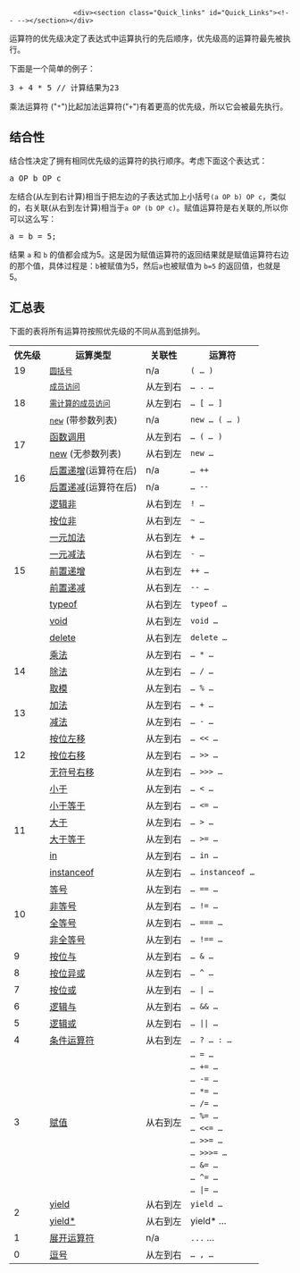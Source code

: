 
                
                  
                    <div><section class="Quick_links" id="Quick_Links"><!-- --></section></div>

<p><span class="st">&#x8FD0;&#x7B97;&#x7B26;&#x7684;&#x4F18;&#x5148;&#x7EA7;&#x51B3;&#x5B9A;&#x4E86;&#x8868;&#x8FBE;&#x5F0F;&#x4E2D;&#x8FD0;&#x7B97;&#x6267;&#x884C;&#x7684;&#x5148;&#x540E;&#x987A;&#x5E8F;</span>&#xFF0C;&#x4F18;&#x5148;&#x7EA7;&#x9AD8;&#x7684;&#x8FD0;&#x7B97;&#x7B26;&#x6700;&#x5148;&#x88AB;&#x6267;&#x884C;&#x3002;</p>

<p>&#x4E0B;&#x9762;&#x662F;&#x4E00;&#x4E2A;&#x7B80;&#x5355;&#x7684;&#x4F8B;&#x5B50;&#xFF1A;</p>

<pre>3 + 4 * 5 // &#x8BA1;&#x7B97;&#x7ED3;&#x679C;&#x4E3A;23	 
</pre>

<p>&#x4E58;&#x6CD5;&#x8FD0;&#x7B97;&#x7B26; (&quot;<code>*</code>&quot;)&#x6BD4;&#x8D77;&#x52A0;&#x6CD5;&#x8FD0;&#x7B97;&#x7B26;(&quot;<code>+</code>&quot;)&#x6709;&#x7740;&#x66F4;&#x9AD8;&#x7684;&#x4F18;&#x5148;&#x7EA7;&#xFF0C;&#x6240;&#x4EE5;&#x5B83;&#x4F1A;&#x88AB;&#x6700;&#x5148;&#x6267;&#x884C;&#x3002;</p>

<h2 name="Associativity" id="Associativity">&#x7ED3;&#x5408;&#x6027;</h2>

<p>&#x7ED3;&#x5408;&#x6027;&#x51B3;&#x5B9A;&#x4E86;&#x62E5;&#x6709;&#x76F8;&#x540C;&#x4F18;&#x5148;&#x7EA7;&#x7684;&#x8FD0;&#x7B97;&#x7B26;&#x7684;&#x6267;&#x884C;&#x987A;&#x5E8F;&#x3002;&#x8003;&#x8651;&#x4E0B;&#x9762;&#x8FD9;&#x4E2A;&#x8868;&#x8FBE;&#x5F0F;&#xFF1A;</p>

<pre>a OP b OP c
</pre>

<p>&#x5DE6;&#x7ED3;&#x5408;(&#x4ECE;&#x5DE6;&#x5230;&#x53F3;&#x8BA1;&#x7B97;)&#x76F8;&#x5F53;&#x4E8E;&#x628A;&#x5DE6;&#x8FB9;&#x7684;&#x5B50;&#x8868;&#x8FBE;&#x5F0F;&#x52A0;&#x4E0A;&#x5C0F;&#x62EC;&#x53F7;<code>(a OP b) OP c</code>&#xFF0C;&#x7C7B;&#x4F3C;&#x7684;&#xFF0C;&#x53F3;&#x5173;&#x8054;(&#x4ECE;&#x53F3;&#x5230;&#x5DE6;&#x8BA1;&#x7B97;)&#x76F8;&#x5F53;&#x4E8E;<code>a OP (b OP c)</code>&#x3002;&#x8D4B;&#x503C;&#x8FD0;&#x7B97;&#x7B26;&#x662F;&#x53F3;&#x5173;&#x8054;&#x7684;,&#x6240;&#x4EE5;&#x4F60;&#x53EF;&#x4EE5;&#x8FD9;&#x4E48;&#x5199;&#xFF1A;</p>

<pre>a = b = 5; 
</pre>

<p>&#x7ED3;&#x679C;&#xA0;<code>a</code> &#x548C;&#xA0;<code>b</code>&#xA0;&#x7684;&#x503C;&#x90FD;&#x4F1A;&#x6210;&#x4E3A;5&#x3002;&#x8FD9;&#x662F;&#x56E0;&#x4E3A;&#x8D4B;&#x503C;&#x8FD0;&#x7B97;&#x7B26;&#x7684;&#x8FD4;&#x56DE;&#x7ED3;&#x679C;&#x5C31;&#x662F;&#x8D4B;&#x503C;&#x8FD0;&#x7B97;&#x7B26;&#x53F3;&#x8FB9;&#x7684;&#x90A3;&#x4E2A;&#x503C;&#xFF0C;&#x5177;&#x4F53;&#x8FC7;&#x7A0B;&#x662F;&#xFF1A;<code>b</code>&#x88AB;&#x8D4B;&#x503C;&#x4E3A;5&#xFF0C;&#x7136;&#x540E;<code>a</code>&#x4E5F;&#x88AB;&#x8D4B;&#x503C;&#x4E3A;&#xA0;<code>b=5</code>&#xA0;&#x7684;&#x8FD4;&#x56DE;&#x503C;&#xFF0C;&#x4E5F;&#x5C31;&#x662F;5&#x3002;</p>

<h2 name="Table" id="Table">&#x6C47;&#x603B;&#x8868;</h2>

<p>&#x4E0B;&#x9762;&#x7684;&#x8868;&#x5C06;&#x6240;&#x6709;&#x8FD0;&#x7B97;&#x7B26;&#x6309;&#x7167;&#x4F18;&#x5148;&#x7EA7;&#x7684;&#x4E0D;&#x540C;&#x4ECE;&#x9AD8;&#x5230;&#x4F4E;&#x6392;&#x5217;&#x3002;</p>

<table class="fullwidth-table">
 <tbody>
  <tr>
   <th>&#x4F18;&#x5148;&#x7EA7;</th>
   <th>&#x8FD0;&#x7B97;&#x7C7B;&#x578B;</th>
   <th>&#x5173;&#x8054;&#x6027;</th>
   <th>&#x8FD0;&#x7B97;&#x7B26;</th>
  </tr>
  <tr>
   <td>19</td>
   <td><a href="/zh-CN/docs/Web/JavaScript/Reference/Operators/Grouping" title="&#x5706;&#x62EC;&#x53F7;&#x8FD0;&#x7B97;&#x7B26;( )&#xA0;&#x7528;&#x6765;&#x63A7;&#x5236;&#x8868;&#x8FBE;&#x5F0F;&#x4E2D;&#x7684;&#x8FD0;&#x7B97;&#x4F18;&#x5148;&#x7EA7;."><code>&#x5706;&#x62EC;&#x53F7;</code></a></td>
   <td>n/a</td>
   <td><code>( &#x2026; )</code></td>
  </tr>
  <tr>
   <td rowspan="3">18</td>
   <td><a href="/zh-CN/docs/Web/JavaScript/Reference/Operators/Property_Accessors#&#x70B9;&#x7B26;&#x53F7;&#x8868;&#x793A;&#x6CD5;" title="&#x5C5E;&#x6027;&#x8BBF;&#x95EE;&#x5668;&#x63D0;&#x4F9B;&#x4E86;&#x4E24;&#x79CD;&#x65B9;&#x5F0F;&#x7528;&#x4E8E;&#x8BBF;&#x95EE;&#x4E00;&#x4E2A;&#x5BF9;&#x8C61;&#x7684;&#x5C5E;&#x6027;&#xFF0C;&#x5B83;&#x4EEC;&#x5206;&#x522B;&#x662F;&#x70B9;&#x7B26;&#x53F7;&#x548C;&#x62EC;&#x53F7;&#x3002;"><code>&#x6210;&#x5458;&#x8BBF;&#x95EE;</code></a></td>
   <td>&#x4ECE;&#x5DE6;&#x5230;&#x53F3;</td>
   <td><code>&#x2026; . &#x2026;</code></td>
  </tr>
  <tr>
   <td><a href="/zh-CN/docs/Web/JavaScript/Reference/Operators/Property_Accessors#&#x62EC;&#x53F7;&#x8868;&#x793A;&#x6CD5;" title="&#x5C5E;&#x6027;&#x8BBF;&#x95EE;&#x5668;&#x63D0;&#x4F9B;&#x4E86;&#x4E24;&#x79CD;&#x65B9;&#x5F0F;&#x7528;&#x4E8E;&#x8BBF;&#x95EE;&#x4E00;&#x4E2A;&#x5BF9;&#x8C61;&#x7684;&#x5C5E;&#x6027;&#xFF0C;&#x5B83;&#x4EEC;&#x5206;&#x522B;&#x662F;&#x70B9;&#x7B26;&#x53F7;&#x548C;&#x62EC;&#x53F7;&#x3002;"><code>&#x9700;&#x8BA1;&#x7B97;&#x7684;&#x6210;&#x5458;&#x8BBF;&#x95EE;</code></a></td>
   <td>&#x4ECE;&#x5DE6;&#x5230;&#x53F3;</td>
   <td><code>&#x2026; [ &#x2026; ]</code></td>
  </tr>
  <tr>
   <td><a href="/zh-CN/docs/Web/JavaScript/Reference/Operators/new" title="new&#x8FD0;&#x7B97;&#x7B26;&#x7684;&#x4F5C;&#x7528;&#x662F;&#x521B;&#x5EFA;&#x4E00;&#x4E2A;&#x5BF9;&#x8C61;&#x5B9E;&#x4F8B;&#x3002;&#x8FD9;&#x4E2A;&#x5BF9;&#x8C61;&#x53EF;&#x4EE5;&#x662F;&#x7528;&#x6237;&#x81EA;&#x5B9A;&#x4E49;&#x7684;&#xFF0C;&#x4E5F;&#x53EF;&#x4EE5;&#x662F;&#x4E00;&#x4E9B;&#x7CFB;&#x7EDF;&#x81EA;&#x5E26;&#x7684;&#x5E26;&#x6784;&#x9020;&#x51FD;&#x6570;&#x7684;&#x5BF9;&#x8C61;&#x3002;"><code>new</code></a> (&#x5E26;&#x53C2;&#x6570;&#x5217;&#x8868;)</td>
   <td>n/a</td>
   <td><code>new &#x2026; ( &#x2026; )</code></td>
  </tr>
  <tr>
   <td rowspan="2">17</td>
   <td><a href="https://developer.mozilla.org/en-US/docs/Web/JavaScript/Guide/Functions" title="JavaScript/Reference/Operators/Special_Operators/function_call">&#x51FD;&#x6570;&#x8C03;&#x7528;</a></td>
   <td>&#x4ECE;&#x5DE6;&#x5230;&#x53F3;</td>
   <td><code>&#x2026; (&#xA0;<var>&#x2026;&#xA0;</var>)</code></td>
  </tr>
  <tr>
   <td><a href="https://developer.mozilla.org/en-US/docs/Web/JavaScript/Reference/Operators/new" title="JavaScript/Reference/Operators/Special_Operators/new_Operator">new</a>&#xA0;(&#x65E0;&#x53C2;&#x6570;&#x5217;&#x8868;)</td>
   <td>&#x4ECE;&#x53F3;&#x5230;&#x5DE6;</td>
   <td><code>new &#x2026;</code></td>
  </tr>
  <tr>
   <td rowspan="2">16</td>
   <td><a href="https://developer.mozilla.org/en-US/docs/Web/JavaScript/Reference/Operators/Arithmetic_Operators#Increment" title="JavaScript/Reference/Operators/Arithmetic_Operators">&#x540E;&#x7F6E;&#x9012;&#x589E;</a>(&#x8FD0;&#x7B97;&#x7B26;&#x5728;&#x540E;)</td>
   <td>n/a</td>
   <td><code>&#x2026; ++</code></td>
  </tr>
  <tr>
   <td><a href="https://developer.mozilla.org/en-US/docs/Web/JavaScript/Reference/Operators/Arithmetic_Operators#Decrement" title="JavaScript/Reference/Operators/Arithmetic_Operators">&#x540E;&#x7F6E;&#x9012;&#x51CF;</a>(&#x8FD0;&#x7B97;&#x7B26;&#x5728;&#x540E;)</td>
   <td>n/a</td>
   <td><code>&#x2026; --</code></td>
  </tr>
  <tr>
   <td rowspan="9">15</td>
   <td><a href="https://developer.mozilla.org/en-US/docs/Web/JavaScript/Reference/Operators/Logical_Operators#Logical_NOT">&#x903B;&#x8F91;&#x975E;</a></td>
   <td>&#x4ECE;&#x53F3;&#x5230;&#x5DE6;</td>
   <td><code>! &#x2026;</code></td>
  </tr>
  <tr>
   <td><a href="https://developer.mozilla.org/en-US/docs/Web/JavaScript/Reference/Operators/Bitwise_Operators#Bitwise_NOT" title="JavaScript/Reference/Operators/Bitwise_Operators">&#x6309;&#x4F4D;&#x975E;</a></td>
   <td>&#x4ECE;&#x53F3;&#x5230;&#x5DE6;</td>
   <td><code>~ &#x2026;</code></td>
  </tr>
  <tr>
   <td><a href="https://developer.mozilla.org/en-US/docs/Web/JavaScript/Reference/Operators/Arithmetic_Operators#Unary_plus" title="JavaScript/Reference/Operators/Arithmetic_Operators">&#x4E00;&#x5143;&#x52A0;&#x6CD5;</a></td>
   <td>&#x4ECE;&#x53F3;&#x5230;&#x5DE6;</td>
   <td><code>+ &#x2026;</code></td>
  </tr>
  <tr>
   <td><a href="https://developer.mozilla.org/en-US/docs/Web/JavaScript/Reference/Operators/Arithmetic_Operators#Unary_negation" title="JavaScript/Reference/Operators/Arithmetic_Operators">&#x4E00;&#x5143;&#x51CF;&#x6CD5;</a></td>
   <td>&#x4ECE;&#x53F3;&#x5230;&#x5DE6;</td>
   <td><code>- &#x2026;</code></td>
  </tr>
  <tr>
   <td><a href="https://developer.mozilla.org/en-US/docs/Web/JavaScript/Reference/Operators/Arithmetic_Operators#Increment" title="JavaScript/Reference/Operators/Arithmetic_Operators">&#x524D;&#x7F6E;&#x9012;&#x589E;</a></td>
   <td>&#x4ECE;&#x53F3;&#x5230;&#x5DE6;</td>
   <td><code>++ &#x2026;</code></td>
  </tr>
  <tr>
   <td><a href="https://developer.mozilla.org/en-US/docs/Web/JavaScript/Reference/Operators/Arithmetic_Operators#Decrement" title="JavaScript/Reference/Operators/Arithmetic_Operators">&#x524D;&#x7F6E;&#x9012;&#x51CF;</a></td>
   <td>&#x4ECE;&#x53F3;&#x5230;&#x5DE6;</td>
   <td><code>-- &#x2026;</code></td>
  </tr>
  <tr>
   <td><a href="https://developer.mozilla.org/en-US/docs/Web/JavaScript/Reference/Operators/typeof" title="JavaScript/Reference/Operators/Special_Operators/typeof_Operator">typeof</a></td>
   <td>&#x4ECE;&#x53F3;&#x5230;&#x5DE6;</td>
   <td><code>typeof &#x2026;</code></td>
  </tr>
  <tr>
   <td><a href="https://developer.mozilla.org/en-US/docs/Web/JavaScript/Reference/Operators/void" title="JavaScript/Reference/Operators/Special_Operators/void_Operator">void</a></td>
   <td>&#x4ECE;&#x53F3;&#x5230;&#x5DE6;</td>
   <td><code>void &#x2026;</code></td>
  </tr>
  <tr>
   <td><a href="https://developer.mozilla.org/en-US/docs/Web/JavaScript/Reference/Operators/delete" title="JavaScript/Reference/Operators/Special_Operators/delete_Operator">delete</a></td>
   <td>&#x4ECE;&#x53F3;&#x5230;&#x5DE6;</td>
   <td><code>delete &#x2026;</code></td>
  </tr>
  <tr>
   <td rowspan="3">14</td>
   <td><a href="https://developer.mozilla.org/en-US/docs/Web/JavaScript/Reference/Operators/Arithmetic_Operators#Multiplication" title="JavaScript/Reference/Operators/Arithmetic_Operators">&#x4E58;&#x6CD5;</a></td>
   <td>&#x4ECE;&#x5DE6;&#x5230;&#x53F3;</td>
   <td><code>&#x2026; *&#xA0;&#x2026;</code></td>
  </tr>
  <tr>
   <td><a href="https://developer.mozilla.org/en-US/docs/Web/JavaScript/Reference/Operators/Arithmetic_Operators#Division" title="JavaScript/Reference/Operators/Arithmetic_Operators">&#x9664;&#x6CD5;</a></td>
   <td>&#x4ECE;&#x5DE6;&#x5230;&#x53F3;</td>
   <td><code>&#x2026; /&#xA0;&#x2026;</code></td>
  </tr>
  <tr>
   <td><a href="https://developer.mozilla.org/en-US/docs/Web/JavaScript/Reference/Operators/Arithmetic_Operators#Remainder" title="JavaScript/Reference/Operators/Arithmetic_Operators">&#x53D6;&#x6A21;</a></td>
   <td>&#x4ECE;&#x5DE6;&#x5230;&#x53F3;</td>
   <td><code>&#x2026; %&#xA0;&#x2026;</code></td>
  </tr>
  <tr>
   <td rowspan="2">13</td>
   <td><a href="https://developer.mozilla.org/en-US/docs/Web/JavaScript/Reference/Operators/Arithmetic_Operators#Addition" title="JavaScript/Reference/Operators/Arithmetic_Operators">&#x52A0;&#x6CD5;</a></td>
   <td>&#x4ECE;&#x5DE6;&#x5230;&#x53F3;</td>
   <td><code>&#x2026; +&#xA0;&#x2026;</code></td>
  </tr>
  <tr>
   <td><a href="https://developer.mozilla.org/en-US/docs/Web/JavaScript/Reference/Operators/Arithmetic_Operators#Subtraction" title="JavaScript/Reference/Operators/Arithmetic_Operators">&#x51CF;&#x6CD5;</a></td>
   <td>&#x4ECE;&#x5DE6;&#x5230;&#x53F3;</td>
   <td><code>&#x2026; -&#xA0;&#x2026;</code></td>
  </tr>
  <tr>
   <td rowspan="3">12</td>
   <td><a href="https://developer.mozilla.org/en-US/docs/Web/JavaScript/Reference/Operators/Bitwise_Operators" title="JavaScript/Reference/Operators/Bitwise_Operators">&#x6309;&#x4F4D;&#x5DE6;&#x79FB;</a></td>
   <td>&#x4ECE;&#x5DE6;&#x5230;&#x53F3;</td>
   <td><code>&#x2026; &lt;&lt;&#xA0;&#x2026;</code></td>
  </tr>
  <tr>
   <td><a href="https://developer.mozilla.org/en-US/docs/Web/JavaScript/Reference/Operators/Bitwise_Operators" title="JavaScript/Reference/Operators/Bitwise_Operators">&#x6309;&#x4F4D;&#x53F3;&#x79FB;</a></td>
   <td>&#x4ECE;&#x5DE6;&#x5230;&#x53F3;</td>
   <td><code>&#x2026; &gt;&gt;&#xA0;&#x2026;</code></td>
  </tr>
  <tr>
   <td><a href="https://developer.mozilla.org/en-US/docs/Web/JavaScript/Reference/Operators/Bitwise_Operators" title="JavaScript/Reference/Operators/Bitwise_Operators">&#x65E0;&#x7B26;&#x53F7;&#x53F3;&#x79FB;</a></td>
   <td>&#x4ECE;&#x5DE6;&#x5230;&#x53F3;</td>
   <td><code>&#x2026; &gt;&gt;&gt;&#xA0;&#x2026;</code></td>
  </tr>
  <tr>
   <td rowspan="6">11</td>
   <td><a href="https://developer.mozilla.org/en-US/docs/Web/JavaScript/Reference/Operators/Comparison_Operators#Less_than_operator" title="JavaScript/Reference/Operators/Comparison_Operators">&#x5C0F;&#x4E8E;</a></td>
   <td>&#x4ECE;&#x5DE6;&#x5230;&#x53F3;</td>
   <td><code>&#x2026; &lt;&#xA0;&#x2026;</code></td>
  </tr>
  <tr>
   <td><a href="https://developer.mozilla.org/en-US/docs/Web/JavaScript/Reference/Operators/Comparison_Operators#Less_than__or_equal_operator" title="JavaScript/Reference/Operators/Comparison_Operators">&#x5C0F;&#x4E8E;&#x7B49;&#x4E8E;</a></td>
   <td>&#x4ECE;&#x5DE6;&#x5230;&#x53F3;</td>
   <td><code>&#x2026; &lt;=&#xA0;&#x2026;</code></td>
  </tr>
  <tr>
   <td><a href="https://developer.mozilla.org/en-US/docs/Web/JavaScript/Reference/Operators/Comparison_Operators#Greater_than_operator" title="JavaScript/Reference/Operators/Comparison_Operators">&#x5927;&#x4E8E;</a></td>
   <td>&#x4ECE;&#x5DE6;&#x5230;&#x53F3;</td>
   <td><code>&#x2026; &gt;&#xA0;&#x2026;</code></td>
  </tr>
  <tr>
   <td><a href="https://developer.mozilla.org/en-US/docs/Web/JavaScript/Reference/Operators/Comparison_Operators#Greater_than_or_equal_operator" title="JavaScript/Reference/Operators/Comparison_Operators">&#x5927;&#x4E8E;&#x7B49;&#x4E8E;</a></td>
   <td>&#x4ECE;&#x5DE6;&#x5230;&#x53F3;</td>
   <td><code>&#x2026; &gt;=&#xA0;&#x2026;</code></td>
  </tr>
  <tr>
   <td><a href="https://developer.mozilla.org/en-US/docs/Web/JavaScript/Reference/Operators/in" title="JavaScript/Reference/Operators/Special_Operators/in_Operator">in</a></td>
   <td>&#x4ECE;&#x5DE6;&#x5230;&#x53F3;</td>
   <td><code>&#x2026; in&#xA0;&#x2026;</code></td>
  </tr>
  <tr>
   <td><a href="https://developer.mozilla.org/en-US/docs/Web/JavaScript/Reference/Operators/instanceof" title="JavaScript/Reference/Operators/Special_Operators/instanceof_Operator">instanceof</a></td>
   <td>&#x4ECE;&#x5DE6;&#x5230;&#x53F3;</td>
   <td><code>&#x2026; instanceof&#xA0;&#x2026;</code></td>
  </tr>
  <tr>
   <td rowspan="4">10</td>
   <td><a href="https://developer.mozilla.org/en-US/docs/Web/JavaScript/Reference/Operators/Comparison_Operators#Equality" title="JavaScript/Reference/Operators/Comparison_Operators">&#x7B49;&#x53F7;</a></td>
   <td>&#x4ECE;&#x5DE6;&#x5230;&#x53F3;</td>
   <td><code>&#x2026; ==&#xA0;&#x2026;</code></td>
  </tr>
  <tr>
   <td><a href="https://developer.mozilla.org/en-US/docs/Web/JavaScript/Reference/Operators/Comparison_Operators#Inequality" title="JavaScript/Reference/Operators/Comparison_Operators">&#x975E;&#x7B49;&#x53F7;</a></td>
   <td>&#x4ECE;&#x5DE6;&#x5230;&#x53F3;</td>
   <td><code>&#x2026; !=&#xA0;&#x2026;</code></td>
  </tr>
  <tr>
   <td><a href="https://developer.mozilla.org/en-US/docs/Web/JavaScript/Reference/Operators/Comparison_Operators#Identity" title="JavaScript/Reference/Operators/Comparison_Operators">&#x5168;&#x7B49;&#x53F7;</a></td>
   <td>&#x4ECE;&#x5DE6;&#x5230;&#x53F3;</td>
   <td><code>&#x2026; ===&#xA0;&#x2026;</code></td>
  </tr>
  <tr>
   <td><a href="https://developer.mozilla.org/en-US/docs/Web/JavaScript/Reference/Operators/Comparison_Operators#Nonidentity" title="JavaScript/Reference/Operators/Comparison_Operators">&#x975E;&#x5168;&#x7B49;&#x53F7;</a></td>
   <td>&#x4ECE;&#x5DE6;&#x5230;&#x53F3;</td>
   <td><code>&#x2026; !==&#xA0;&#x2026;</code></td>
  </tr>
  <tr>
   <td>9</td>
   <td><a href="https://developer.mozilla.org/en-US/docs/Web/JavaScript/Reference/Operators/Bitwise_Operators#Bitwise_AND" title="JavaScript/Reference/Operators/Bitwise_Operators">&#x6309;&#x4F4D;&#x4E0E;</a></td>
   <td>&#x4ECE;&#x5DE6;&#x5230;&#x53F3;</td>
   <td><code>&#x2026; &amp;&#xA0;&#x2026;</code></td>
  </tr>
  <tr>
   <td>8</td>
   <td><a href="https://developer.mozilla.org/en-US/docs/Web/JavaScript/Reference/Operators/Bitwise_Operators#Bitwise_XOR" title="JavaScript/Reference/Operators/Bitwise_Operators">&#x6309;&#x4F4D;&#x5F02;&#x6216;</a></td>
   <td>&#x4ECE;&#x5DE6;&#x5230;&#x53F3;</td>
   <td><code>&#x2026; ^&#xA0;&#x2026;</code></td>
  </tr>
  <tr>
   <td>7</td>
   <td><a href="https://developer.mozilla.org/en-US/docs/Web/JavaScript/Reference/Operators/Bitwise_Operators#Bitwise_OR" title="JavaScript/Reference/Operators/Bitwise_Operators">&#x6309;&#x4F4D;&#x6216;</a></td>
   <td>&#x4ECE;&#x5DE6;&#x5230;&#x53F3;</td>
   <td><code>&#x2026; |&#xA0;&#x2026;</code></td>
  </tr>
  <tr>
   <td>6</td>
   <td><a href="https://developer.mozilla.org/en-US/docs/Web/JavaScript/Reference/Operators/Logical_Operators#Logical_AND" title="JavaScript/Reference/Operators/Logical_Operators">&#x903B;&#x8F91;&#x4E0E;</a></td>
   <td>&#x4ECE;&#x5DE6;&#x5230;&#x53F3;</td>
   <td><code>&#x2026; &amp;&amp;&#xA0;&#x2026;</code></td>
  </tr>
  <tr>
   <td>5</td>
   <td><a href="https://developer.mozilla.org/en-US/docs/Web/JavaScript/Reference/Operators/Logical_Operators#Logical_OR" title="JavaScript/Reference/Operators/Logical_Operators">&#x903B;&#x8F91;&#x6216;</a></td>
   <td>&#x4ECE;&#x5DE6;&#x5230;&#x53F3;</td>
   <td><code>&#x2026; ||&#xA0;&#x2026;</code></td>
  </tr>
  <tr>
   <td>4</td>
   <td><a href="https://developer.mozilla.org/en-US/docs/Web/JavaScript/Reference/Operators/Conditional_Operator" title="JavaScript/Reference/Operators/Special_Operators/Conditional_Operator">&#x6761;&#x4EF6;&#x8FD0;&#x7B97;&#x7B26;</a></td>
   <td>&#x4ECE;&#x53F3;&#x5230;&#x5DE6;</td>
   <td><code>&#x2026; ? &#x2026; : &#x2026;</code></td>
  </tr>
  <tr>
   <td rowspan="12">3</td>
   <td rowspan="12"><a href="https://developer.mozilla.org/en-US/docs/Web/JavaScript/Reference/Operators/Assignment_Operators" title="JavaScript/Reference/Operators/Assignment_Operators">&#x8D4B;&#x503C;</a></td>
   <td rowspan="12">&#x4ECE;&#x53F3;&#x5230;&#x5DE6;</td>
   <td><code>&#x2026; =&#xA0;&#x2026;</code></td>
  </tr>
  <tr>
   <td><code>&#x2026; +=&#xA0;&#x2026;</code></td>
  </tr>
  <tr>
   <td><code>&#x2026; -=&#xA0;&#x2026;</code></td>
  </tr>
  <tr>
   <td><code>&#x2026; *=&#xA0;&#x2026;</code></td>
  </tr>
  <tr>
   <td><code>&#x2026; /=&#xA0;&#x2026;</code></td>
  </tr>
  <tr>
   <td><code>&#x2026; %=&#xA0;&#x2026;</code></td>
  </tr>
  <tr>
   <td><code>&#x2026; &lt;&lt;=&#xA0;&#x2026;</code></td>
  </tr>
  <tr>
   <td><code>&#x2026; &gt;&gt;=&#xA0;&#x2026;</code></td>
  </tr>
  <tr>
   <td><code>&#x2026; &gt;&gt;&gt;=&#xA0;&#x2026;</code></td>
  </tr>
  <tr>
   <td><code>&#x2026; &amp;=&#xA0;&#x2026;</code></td>
  </tr>
  <tr>
   <td><code>&#x2026; ^=&#xA0;&#x2026;</code></td>
  </tr>
  <tr>
   <td><code>&#x2026; |=&#xA0;&#x2026;</code></td>
  </tr>
  <tr>
   <td rowspan="2" colspan="1">2</td>
   <td><a href="https://developer.mozilla.org/en-US/docs/Web/JavaScript/Reference/Operators/yield" title="JavaScript/Reference/Operators/yield">yield</a></td>
   <td>&#x4ECE;&#x53F3;&#x5230;&#x5DE6;</td>
   <td><code>yield&#xA0;&#x2026;</code></td>
  </tr>
  <tr>
   <td><a href="https://developer.mozilla.org/en-US/docs/Web/JavaScript/Reference/Operators/yield*" title="JavaScript/Reference/Operators/yield">yield*</a></td>
   <td>&#x4ECE;&#x53F3;&#x5230;&#x5DE6;</td>
   <td>yield*&#xA0;&#x2026;</td>
  </tr>
  <tr>
   <td>1</td>
   <td><a href="https://developer.mozilla.org/en-US/docs/Web/JavaScript/Reference/Operators/Spread_operator" title="JavaScript/Reference/Operators/Spread_operator">&#x5C55;&#x5F00;&#x8FD0;&#x7B97;&#x7B26;</a></td>
   <td>n/a</td>
   <td><code>...</code>&#xA0;&#x2026;</td>
  </tr>
  <tr>
   <td>0</td>
   <td><a href="https://developer.mozilla.org/en-US/docs/Web/JavaScript/Reference/Operators/Comma_Operator" title="JavaScript/Reference/Operators/Comma_Operator">&#x9017;&#x53F7;</a></td>
   <td>&#x4ECE;&#x5DE6;&#x5230;&#x53F3;</td>
   <td><code>&#x2026; ,&#xA0;&#x2026;</code></td>
  </tr>
 </tbody>
</table>

<p>&#xA0;</p>
                  
                
              